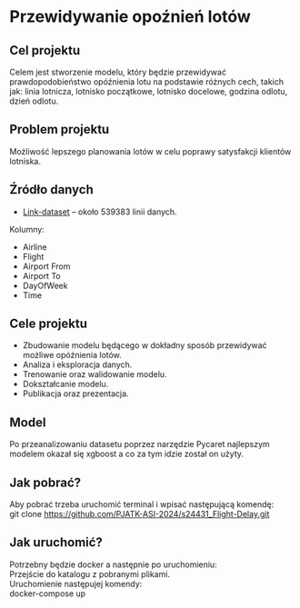 ﻿# Przewidywanie opoźnień lotów
## Cel projektu
 Celem jest stworzenie modelu, który będzie przewidywać prawdopodobieństwo opóźnienia lotu na podstawie różnych cech, takich jak: linia lotnicza, lotnisko początkowe, lotnisko docelowe, godzina odlotu, dzień odlotu.
## Problem projektu
 Możliwość lepszego planowania lotów w celu poprawy satysfakcji klientów lotniska.
## Źródło danych
- [Link-dataset] – około 539383 linii danych.
    
Kolumny:  
- Airline  
- Flight  
- Airport From  
- Airport To  
- DayOfWeek  
- Time  
## Cele projektu
 - Zbudowanie modelu będącego w dokładny sposób przewidywać możliwe opóźnienia lotów.  
 - Analiza i eksploracja danych.  
 - Trenowanie oraz walidowanie modelu.  
 - Dokształcanie modelu.  
 -  Publikacja oraz prezentacja.


## Model  
Po przeanalizowaniu datasetu poprzez narzędzie Pycaret najlepszym modelem okazał się xgboost a co za tym idzie został on użyty.  

## Jak pobrać?
Aby pobrać trzeba uruchomić terminal i wpisać następującą komendę:  
git clone https://github.com/PJATK-ASI-2024/s24431_Flight-Delay.git

## Jak uruchomić?
Potrzebny będzie docker a następnie po uruchomieniu:  
Przejście do katalogu z pobranymi plikami.  
Uruchomienie następujej komendy:  
docker-compose up  


[Link-dataset]: https://www.kaggle.com/datasets/jimschacko/airlines-dataset-to-predict-a-delay
